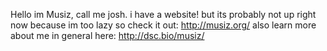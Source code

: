 Hello im Musiz, call me josh.
i have a website! but its probably not up right now because im too lazy so check it out: http://musiz.org/
also learn more about me in general here: http://dsc.bio/musiz/
